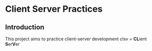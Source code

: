# Client Server Practices

## Introduction
This project aims to practice client-server development
clsv = **CL**ient **S**er**V**er
